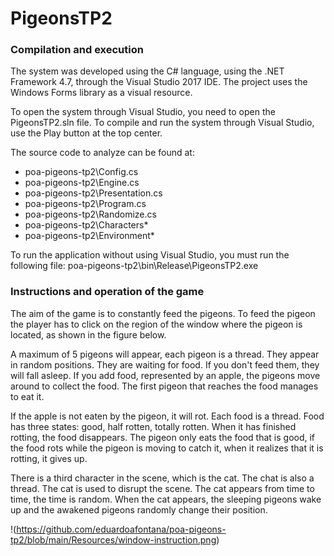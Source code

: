 # PigeonsTP2

### Compilation and execution

The system was developed using the C# language, using the .NET Framework 4.7, through the Visual Studio 2017 IDE. The project uses the Windows Forms library as a visual resource.

To open the system through Visual Studio, you need to open the PigeonsTP2.sln file.
To compile and run the system through Visual Studio, use the Play button at the top center.

The source code to analyze can be found at:
- poa-pigeons-tp2\Config.cs
- poa-pigeons-tp2\Engine.cs
- poa-pigeons-tp2\Presentation.cs
- poa-pigeons-tp2\Program.cs
- poa-pigeons-tp2\Randomize.cs
- poa-pigeons-tp2\Characters\*
- poa-pigeons-tp2\Environment\*

To run the application without using Visual Studio, you must run the following file:
poa-pigeons-tp2\bin\Release\PigeonsTP2.exe

### Instructions and operation of the game

The aim of the game is to constantly feed the pigeons. 
To feed the pigeon the player has to click on the region of the window where the pigeon is located, as shown in the figure below.

A maximum of 5 pigeons will appear, each pigeon is a thread. They appear in random positions. They are waiting for food. If you don't feed them, they will fall asleep.
If you add food, represented by an apple, the pigeons move around to collect the food. The first pigeon that reaches the food manages to eat it.

If the apple is not eaten by the pigeon, it will rot. Each food is a thread. Food has three states: good, half rotten, totally rotten. When it has finished rotting, the food disappears. 
The pigeon only eats the food that is good, if the food rots while the pigeon is moving to catch it, when it realizes that it is rotting, it gives up.

There is a third character in the scene, which is the cat. The chat is also a thread. The cat is used to disrupt the scene. 
The cat appears from time to time, the time is random. When the cat appears, the sleeping pigeons wake up and the awakened pigeons randomly change their position.

!(https://github.com/eduardoafontana/poa-pigeons-tp2/blob/main/Resources/window-instruction.png)
